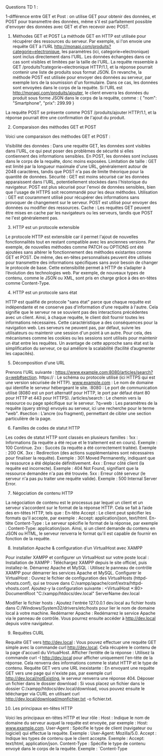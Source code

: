 Questions TD 1 :

1-différence entre GET et Post :  on utilise GET pour obtenir des données, et POST pour transmettre des données, même s'il est parfaitement possible d'envoyer des données avec GET et d'en recevoir avec POST.

1. Méthodes GET et POST
La méthode GET en HTTP est utilisée pour récupérer des ressources du serveur. Par exemple, si l'on envoie une requête GET à l'URL http://monapi.com/produits?categorie=electronique, les paramètres (ici, categorie=electronique) sont inclus directement dans l'URL. Les données échangées dans ce cas sont visibles et limitées par la taille de l'URL. La requête ressemble à GET /produits?categorie=electronique HTTP/1.1, et la réponse pourrait contenir une liste de produits sous format JSON.
En revanche, la méthode POST est utilisée pour envoyer des données au serveur, par exemple lors de la soumission d'un formulaire. Dans ce cas, les données sont envoyées dans le corps de la requête. Si l'URL est http://monapi.com/produits/ajouter, le client enverra les données du produit sous forme JSON dans le corps de la requête, comme :
{
  "nom": "Smartphone",
  "prix": 299.99
}

La requête POST se présente comme POST /produits/ajouter HTTP/1.1, et la réponse pourrait être une confirmation de l'ajout du produit.

2. Comparaison des méthodes GET et POST
   
Voici une comparaison des méthodes GET et POST :

Visibilité des données : Dans une requête GET, les données sont visibles dans l'URL, ce qui peut poser des problèmes de sécurité si elles contiennent des informations sensibles. En POST, les données sont incluses dans le corps de la requête, donc moins exposées.
Limitation de taille : GET est limité par la longueur maximale d'une URL, généralement autour de 2048 caractères, tandis que POST n'a pas de limite théorique pour la quantité de données.
Sécurité : GET est moins sécurisé car les données apparaissent dans l'URL, potentiellement stockées dans l'historique du navigateur. POST est plus sécurisé pour l'envoi de données sensibles, bien que l'usage de HTTPS soit recommandé pour les deux méthodes.
Utilisation : GET est couramment utilisé pour récupérer des informations sans provoquer de changement sur le serveur. POST est utilisé pour envoyer des données ou modifier des ressources.
Cache : Les requêtes GET peuvent être mises en cache par les navigateurs ou les serveurs, tandis que POST ne l'est généralement pas.

3. HTTP est un protocole extensible

Le protocole HTTP est extensible car il permet l'ajout de nouvelles fonctionnalités tout en restant compatible avec les anciennes versions. Par exemple, de nouvelles méthodes comme PATCH ou OPTIONS ont été ajoutées sans altérer le fonctionnement des méthodes existantes comme GET et POST. De même, des en-têtes personnalisés peuvent être utilisés pour transmettre des informations spécifiques sans avoir besoin de changer le protocole de base.
Cette extensibilité permet à HTTP de s’adapter à l’évolution des technologies web. Par exemple, de nouveaux types de contenu, comme le JSON ou XML, sont pris en charge grâce à des en-têtes comme Content-Type.

4. HTTP est un protocole sans état

   
HTTP est qualifié de protocole "sans état" parce que chaque requête est indépendante et ne conserve pas d'information d'une requête à l'autre. Cela signifie que le serveur ne se souvient pas des interactions précédentes avec un client. Ainsi, à chaque requête, le client doit fournir toutes les informations nécessaires.
Cette caractéristique a des conséquences pour la navigation web. Les serveurs ne peuvent pas, par défaut, suivre les utilisateurs ou maintenir une session d'un point à un autre. Pour cela, des mécanismes comme les cookies ou les sessions sont utilisés pour maintenir un état entre les requêtes. Un avantage de cette approche sans état est la simplification du serveur, ce qui améliore la scalabilité (facilité d’augmenter les capacités).

5. Décomposition d'une URL

Prenons l'URL suivante : https://www.example.com:8080/articles/search?q=web#section.
https:// : Le schéma ou protocole utilisé (ici HTTPS qui est une version sécurisée de HTTP).
www.example.com : Le nom de domaine qui identifie le serveur hébergeant le site.
:8080 : Le port de communication utilisé (8080 est un port alternatif pour HTTP, le port par défaut étant 80 pour HTTP et 443 pour HTTPS).
/articles/search : Le chemin vers la ressource ou page spécifique sur le serveur.
?q=web : Les paramètres de la requête (query string) envoyés au serveur, ici une recherche pour le terme "web".
#section : L’ancre (ou fragment), permettant de cibler une section particulière de la page.

6. Familles de codes de statut HTTP
    
Les codes de statut HTTP sont classés en plusieurs familles :
1xx : Informations (la requête a été reçue et le traitement est en cours). Exemple : 100 Continue.
2xx : Succès (la requête a été correctement traitée). Exemple : 200 OK.
3xx : Redirection (des actions supplémentaires sont nécessaires pour finaliser la requête). Exemple : 301 Moved Permanently, indiquant que la ressource a été déplacée définitivement.
4xx : Erreur côté client (la requête est incorrecte). Exemple : 404 Not Found, signifiant que la ressource demandée n'a pas été trouvée.
5xx : Erreur côté serveur (le serveur n'a pas pu traiter une requête valide). Exemple : 500 Internal Server Error.

7. Négociation de contenu HTTP

La négociation de contenu est le processus par lequel un client et un serveur s’accordent sur le format de la réponse HTTP. Cela se fait à l’aide des en-têtes HTTP, tels que :
En-tête Accept : Le client peut spécifier les formats qu'il accepte, par exemple : Accept: application/json, text/html.
En-tête Content-Type : Le serveur spécifie le format de la réponse, par exemple : Content-Type: application/json.
Ainsi, si un client demande du contenu en JSON ou HTML, le serveur renverra le format qu'il est capable de fournir en fonction de la requête.

8. Installation Apache & configuration d’un VirtualHost avec XAMPP
    
Pour installer XAMPP et configurer un VirtualHost sur votre poste local :
Installation de XAMPP : Téléchargez XAMPP depuis le site officiel, puis installez-le.
Démarrez Apache et MySQL : Utilisez le panneau de contrôle XAMPP pour démarrer les services Apache et MySQL.
Configurer le VirtualHost : Ouvrez le fichier de configuration des VirtualHosts (httpd-vhosts.conf), qui se trouve dans C:/xampp/apache/conf/extra/httpd-vhosts.conf. Ajoutez-y la configuration suivante :
<VirtualHost *:80>
    DocumentRoot "C:/xampp/htdocs/dev.local"
    ServerName dev.local
</VirtualHost>

Modifier le fichier hosts : Ajoutez l'entrée 127.0.0.1 dev.local au fichier hosts dans C:/Windows/System32/drivers/etc/hosts pour lier le nom de domaine local à votre machine.
Redémarrer Apache : Redémarrez le service Apache via le panneau de contrôle.
Vous pourrez ensuite accéder à http://dev.local depuis votre navigateur.

9. Requêtes CURL
    
Requête GET vers http://dev.local : Vous pouvez effectuer une requête GET simple avec la commande curl http://dev.local. Cela récupère le contenu de la page d'accueil du VirtualHost.
Afficher l’entête de la réponse : Utilisez la commande curl -I http://dev.local pour afficher uniquement l'en-tête de la réponse. Cela renverra des informations comme le statut HTTP et le type de contenu.
Requête GET vers une URL inexistante : En envoyant une requête GET vers une page qui n'existe pas, par exemple curl http://dev.local/notExisting, le serveur renverra une réponse 404.
Déposer un fichier dans le dossier download : Si vous placez un fichier dans le dossier C:/xampp/htdocs/dev.local/download, vous pouvez ensuite le télécharger via CURL en utilisant curl http://dev.local/download/monfichier.txt -o fichier.txt.

10. Les principaux en-têtes HTTP
    
Voici les principaux en-têtes HTTP et leur rôle :
Host : Indique le nom de domaine du serveur auquel la requête est envoyée, par exemple : Host: www.example.com.
User-Agent : Spécifie le type de client (navigateur ou logiciel) qui effectue la requête. Exemple : User-Agent: Mozilla/5.0.
Accept : Indique les types de contenu que le client accepte. Exemple : Accept: text/html, application/json.
Content-Type : Spécifie le type de contenu envoyé dans le corps de la requête. Exemple : `Content-Type



